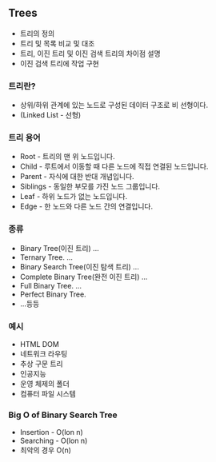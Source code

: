 ## Trees

- 트리의 정의
- 트리 및 목록 비교 및 대조
- 트리, 이진 트리 및 이진 검색 트리의 차이점 설명
- 이진 검색 트리에 작업 구현

### 트리란?

- 상위/하위 관계에 있는 노드로 구성된 데이터 구조로 비 선형이다.
- (Linked List - 선형)

### 트리 용어

- Root - 트리의 맨 위 노드입니다.
- Child - 루트에서 이동할 때 다른 노드에 직접 연결된 노드입니다.
- Parent - 자식에 대한 반대 개념입니다.
- Siblings - 동일한 부모를 가진 노드 그룹입니다.
- Leaf - 하위 노드가 없는 노드입니다.
- Edge - 한 노드와 다른 노드 간의 연결입니다.

### 종류

- Binary Tree(이진 트리) ...
- Ternary Tree. ...
- Binary Search Tree(이진 탐색 트리) ...
- Complete Binary Tree(완전 이진 트리) ...
- Full Binary Tree. ...
- Perfect Binary Tree.
- ...등등

### 예시

- HTML DOM
- 네트워크 라우팅
- 추상 구문 트리
- 인공지능
- 운영 체제의 폴더
- 컴퓨터 파일 시스템

### Big O of Binary Search Tree

- Insertion - O(lon n)
- Searching - O(lon n)
- 최악의 경우 O(n)